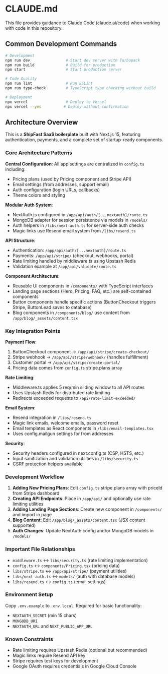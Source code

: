 # CLAUDE.md

This file provides guidance to Claude Code (claude.ai/code) when working with code in this repository.

## Common Development Commands

```bash
# Development
npm run dev                # Start dev server with Turbopack
npm run build              # Build for production
npm start                  # Start production server

# Code Quality
npm run lint               # Run ESLint
npm run type-check         # TypeScript type checking without build

# Deployment
npx vercel                 # Deploy to Vercel
npx vercel --yes          # Deploy without confirmation
```

## Architecture Overview

This is a **ShipFast SaaS boilerplate** built with Next.js 15, featuring authentication, payments, and a complete set of startup-ready components.

### Core Architecture Patterns

**Central Configuration**: All app settings are centralized in `config.ts` including:
- Pricing plans (used by Pricing component and Stripe API)
- Email settings (from addresses, support email)
- Auth configuration (login URLs, callbacks)
- Theme colors and styling

**Modular Auth System**:
- NextAuth.js configured in `/app/api/auth/[...nextauth]/route.ts`
- MongoDB adapter for session persistence via models in `/models/`
- Auth helpers in `/libs/next-auth.ts` for server-side auth checks
- Magic links use Resend email system from `/libs/resend.ts`

**API Structure**:
- Authentication: `/app/api/auth/[...nextauth]/route.ts`
- Payments: `/app/api/stripe/` (checkout, webhooks, portal)
- Rate limiting handled by middleware.ts using Upstash Redis
- Validation example at `/app/api/validate/route.ts`

**Component Architecture**:
- Reusable UI components in `/components/` with TypeScript interfaces
- Landing page sections (Hero, Pricing, FAQ, etc.) are self-contained components
- Button components handle specific actions (ButtonCheckout triggers Stripe, ButtonLead saves to database)
- Blog components in `/components/blog/` use content from `/app/blog/_assets/content.tsx`

### Key Integration Points

**Payment Flow**:
1. ButtonCheckout component → `/app/api/stripe/create-checkout/`
2. Stripe webhook → `/app/api/stripe/webhook/` (handles fulfillment)
3. Customer portal → `/app/api/stripe/create-portal/`
4. Pricing data comes from `config.ts` stripe.plans array

**Rate Limiting**:
- Middleware.ts applies 5 req/min sliding window to all API routes
- Uses Upstash Redis for distributed rate limiting
- Redirects exceeded requests to `/api/rate-limit-exceeded/`

**Email System**:
- Resend integration in `/libs/resend.ts`
- Magic link emails, welcome emails, password reset
- Email templates as React components in `/libs/email-templates.tsx`
- Uses config.mailgun settings for from addresses

**Security**:
- Security headers configured in next.config.ts (CSP, HSTS, etc.)
- Input sanitization and validation utilities in `/libs/security.ts`
- CSRF protection helpers available

### Development Workflow

1. **Adding New Pricing Plans**: Edit `config.ts` stripe.plans array with priceId from Stripe dashboard
2. **Creating API Endpoints**: Place in `/app/api/` and optionally use rate limiting utilities
3. **Adding Landing Page Sections**: Create new component in `/components/` and import in page
4. **Blog Content**: Edit `/app/blog/_assets/content.tsx` (JSX content supported)
5. **Auth Changes**: Update NextAuth config and/or MongoDB models in `/models/`

### Important File Relationships

- `middleware.ts` ↔ `libs/security.ts` (rate limiting implementation)
- `config.ts` ↔ `components/Pricing.tsx` (pricing data)
- `libs/stripe.ts` ↔ `/app/api/stripe/` (payment utilities)
- `libs/next-auth.ts` ↔ `models/` (auth with database models)
- `libs/resend.ts` ↔ `config.ts` (email settings)

### Environment Setup

Copy `.env.example` to `.env.local`. Required for basic functionality:
- `NEXTAUTH_SECRET` (min 15 chars)
- `MONGODB_URI`
- `NEXTAUTH_URL` and `NEXT_PUBLIC_APP_URL`

### Known Constraints

- Rate limiting requires Upstash Redis (optional but recommended)
- Magic links require Resend API key
- Stripe requires test keys for development
- Google OAuth requires credentials in Google Cloud Console